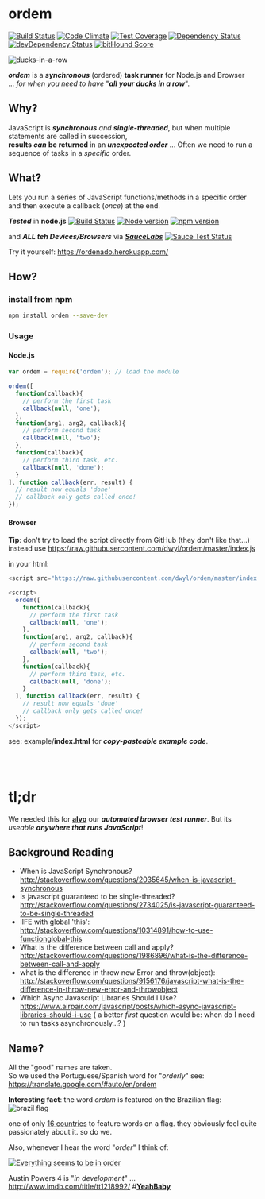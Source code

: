 # ordem
[![Build Status](https://travis-ci.org/dwyl/ordem.svg)](https://travis-ci.org/dwyl/ordem)
[![Code Climate](https://codeclimate.com/github/dwyl/ordem/badges/gpa.svg)](https://codeclimate.com/github/dwyl/ordem)
[![Test Coverage](https://codeclimate.com/github/dwyl/ordem/badges/coverage.svg)](https://codeclimate.com/github/dwyl/ordem/coverage)
[![Dependency Status](https://david-dm.org/dwyl/ordem.svg)](https://david-dm.org/dwyl/ordem)
[![devDependency Status](https://david-dm.org/dwyl/ordem/dev-status.svg)](https://david-dm.org/dwyl/ordem#info=devDependencies)
[![bitHound Score](https://www.bithound.io/github/dwyl/ordem/badges/score.svg)](https://www.bithound.io/github/dwyl/ordem)


![ducks-in-a-row](http://i.imgur.com/K6kGr3M.jpg)

***ordem*** is a ***synchronous*** (ordered) **task runner** for Node.js and Browser  
... *for when you need to have* "***all your ducks in a row***".


## Why?

JavaScript is ***synchronous*** *and* ***single-threaded***, but when multiple
statements are called in succession,  
**results** ***can*** **be returned** in an
***unexpected order***
 ... Often we need to run a sequence of tasks in a *specific* order.

## What?

Lets you run a series of JavaScript functions/methods in a specific order and then execute a callback (*once*) at the end.

***Tested*** in **node.js** [![Build Status](https://travis-ci.org/dwyl/ordem.svg)](https://travis-ci.org/dwyl/ordem) [![Node version](https://img.shields.io/node/v/ordem.svg?style=flat)](http://nodejs.org/download/)
 [![npm version](https://badge.fury.io/js/ordem.svg)](http://badge.fury.io/js/ordem)

and ***ALL teh Devices/Browsers*** via
[***SauceLabs***](https://github.com/docdis/learn-saucelabs)
[![Sauce Test Status](https://docs.saucelabs.com/images/reference/status-images/status-passing.3a137816.png)](https://saucelabs.com/u/ordem)

Try it yourself: https://ordenado.herokuapp.com/


## How?

### install from npm

```sh
npm install ordem --save-dev
```

### Usage

#### Node.js

```js
var ordem = require('ordem'); // load the module

ordem([
  function(callback){
    // perform the first task
    callback(null, 'one');
  },
  function(arg1, arg2, callback){
    // perform second task
    callback(null, 'two');
  },
  function(callback){
    // perform third task, etc.
    callback(null, 'done');
  }
], function callback(err, result) {
  // result now equals 'done'
  // callback only gets called once!
});
```

#### Browser

**Tip**: don't try to load the script directly from GitHub (they don't like that...) instead use https://raw.githubusercontent.com/dwyl/ordem/master/index.js


in your html:

```js
<script src="https://raw.githubusercontent.com/dwyl/ordem/master/index.js"> </script>

<script>
  ordem([
    function(callback){
      // perform the first task
      callback(null, 'one');
    },
    function(arg1, arg2, callback){
      // perform second task
      callback(null, 'two');
    },
    function(callback){
      // perform third task, etc.
      callback(null, 'done');
    }
  ], function callback(err, result) {
    // result now equals 'done'
    // callback only gets called once!
  });
</script>
```


see: example/**index.html** for ***copy-pasteable example code***.

<br />
<br />

# tl;dr

We needed this for [**alvo**](https://github.com/dwyl/alvo) our ***automated browser test runner***. But its *useable* ***anywhere that runs JavaScript***!

## Background Reading

+ When is JavaScript Synchronous?
http://stackoverflow.com/questions/2035645/when-is-javascript-synchronous
+ Is javascript guaranteed to be single-threaded?
http://stackoverflow.com/questions/2734025/is-javascript-guaranteed-to-be-single-threaded
+ IIFE with global 'this':
http://stackoverflow.com/questions/10314891/how-to-use-functionglobal-this
+ What is the difference between call and apply?
http://stackoverflow.com/questions/1986896/what-is-the-difference-between-call-and-apply
+ what is the difference in throw new Error and throw(object):  http://stackoverflow.com/questions/9156176/javascript-what-is-the-difference-in-throw-new-error-and-throwobject
+ Which Async Javascript Libraries Should I Use? https://www.airpair.com/javascript/posts/which-async-javascript-libraries-should-i-use ( a better *first* question would be: when do I need to run tasks asynchronously...? )

## Name?

All the "good" names are taken.  
So we used the Portuguese/Spanish word for "*orderly*"
see: https://translate.google.com/#auto/en/ordem

**Interesting fact**: the word *ordem* is featured on the Brazilian flag:
![brazil flag](http://upload.wikimedia.org/wikipedia/en/thumb/0/05/Flag_of_Brazil.svg/720px-Flag_of_Brazil.svg.png)

one of only [16 countries](https://answers.yahoo.com/question/index?qid=20091110134459AAsHxyL) to feature words on a flag.
they obviously feel quite passionately about it.
so do we.

Also, whenever I hear the word "*order*" I think of:

[![Everything seems to be in order](http://i.imgur.com/jttIEf0.png)](https://youtu.be/86NkAeSxhVI?t=1m37s "Everything seems to be in order")

Austin Powers 4 is "*in development*" ... http://www.imdb.com/title/tt1218992/ #[**YeahBaby**](https://www.youtube.com/watch?v=x4KEWEi5hE4)
